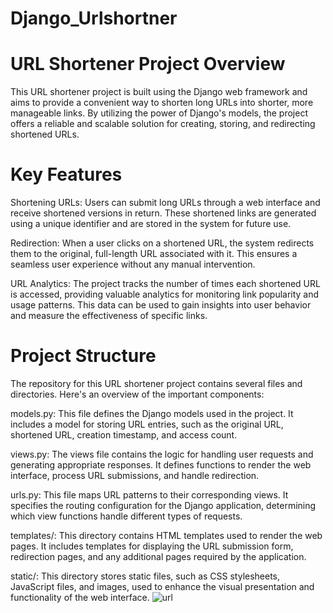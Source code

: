 # Django_Urlshortner
# URL Shortener Project Overview
This URL shortener project is built using the Django web framework and aims to provide a convenient way to shorten long URLs into shorter, more manageable links. By utilizing the power of Django's models, the project offers a reliable and scalable solution for creating, storing, and redirecting shortened URLs.

# Key Features
Shortening URLs: Users can submit long URLs through a web interface and receive shortened versions in return. These shortened links are generated using a unique identifier and are stored in the system for future use.

Redirection: When a user clicks on a shortened URL, the system redirects them to the original, full-length URL associated with it. This ensures a seamless user experience without any manual intervention.

URL Analytics: The project tracks the number of times each shortened URL is accessed, providing valuable analytics for monitoring link popularity and usage patterns. This data can be used to gain insights into user behavior and measure the effectiveness of specific links.

# Project Structure
The repository for this URL shortener project contains several files and directories. Here's an overview of the important components:

models.py: This file defines the Django models used in the project. It includes a model for storing URL entries, such as the original URL, shortened URL, creation timestamp, and access count.

views.py: The views file contains the logic for handling user requests and generating appropriate responses. It defines functions to render the web interface, process URL submissions, and handle redirection.

urls.py: This file maps URL patterns to their corresponding views. It specifies the routing configuration for the Django application, determining which view functions handle different types of requests.

templates/: This directory contains HTML templates used to render the web pages. It includes templates for displaying the URL submission form, redirection pages, and any additional pages required by the application.

static/: This directory stores static files, such as CSS stylesheets, JavaScript files, and images, used to enhance the visual presentation and functionality of the web interface.
![url](https://github.com/Nivetha-AI/Django_Urlshortner/assets/83387334/fd2c2b8d-1440-4f5b-8917-c0cc80fd9f53)
